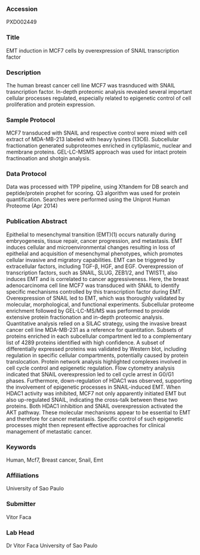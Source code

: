 ### Accession
PXD002449

### Title
EMT induction in MCF7 cells by overexpression of SNAIL transcription factor

### Description
The human breast cancer cell line MCF7 was trasnduced with SNAIL trasncription factor. In-depth proteomic analysis revealed several important cellular processes regulated, especially related to epigenetic control of cell proliferation and protein expression.

### Sample Protocol
MCF7 transduced with SNAIL and respective control were mixed with cell extract of MDA-MB-213 labeled with heavy lysines (13C6). Subcellular fractionation generated subproteomes enriched in cytiplasmic, nuclear and membrane proteins. GEL-LC-MSMS approach was used for intact protein fractinoation and shotgin analysis.

### Data Protocol
Data was processed with TPP pipeline, using X!tandem for DB search and peptide/protein prophet for scoring. Q3 algorithm was used for protein quantification. Searches were performed using the Uniprot Human Proteome (Apr 2014)

### Publication Abstract
Epithelial to mesenchymal transition (EMT)(1) occurs naturally during embryogenesis, tissue repair, cancer progression, and metastasis. EMT induces cellular and microenvironmental changes resulting in loss of epithelial and acquisition of mesenchymal phenotypes, which promotes cellular invasive and migratory capabilities. EMT can be triggered by extracellular factors, including TGF-&#x3b2;, HGF, and EGF. Overexpression of transcription factors, such as SNAIL, SLUG, ZEB1/2, and TWIST1, also induces EMT and is correlated to cancer aggressiveness. Here, the breast adenocarcinoma cell line MCF7 was transduced with SNAIL to identify specific mechanisms controlled by this transcription factor during EMT. Overexpression of SNAIL led to EMT, which was thoroughly validated by molecular, morphological, and functional experiments. Subcellular proteome enrichment followed by GEL-LC-MS/MS was performed to provide extensive protein fractionation and in-depth proteomic analysis. Quantitative analysis relied on a SILAC strategy, using the invasive breast cancer cell line MDA-MB-231 as a reference for quantitation. Subsets of proteins enriched in each subcellular compartment led to a complementary list of 4289 proteins identified with high confidence. A subset of differentially expressed proteins was validated by Western blot, including regulation in specific cellular compartments, potentially caused by protein translocation. Protein network analysis highlighted complexes involved in cell cycle control and epigenetic regulation. Flow cytometry analysis indicated that SNAIL overexpression led to cell cycle arrest in G0/G1 phases. Furthermore, down-regulation of HDAC1 was observed, supporting the involvement of epigenetic processes in SNAIL-induced EMT. When HDAC1 activity was inhibited, MCF7 not only apparently initiated EMT but also up-regulated SNAIL, indicating the cross-talk between these two proteins. Both HDAC1 inhibition and SNAIL overexpression activated the AKT pathway. These molecular mechanisms appear to be essential to EMT and therefore for cancer metastasis. Specific control of such epigenetic processes might then represent effective approaches for clinical management of metastatic cancer.

### Keywords
Human, Mcf7, Breast cancer, Snail, Emt

### Affiliations
University of Sao Paulo

### Submitter
Vitor Faca

### Lab Head
Dr Vitor Faca
University of Sao Paulo


